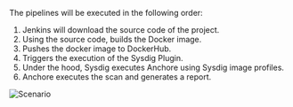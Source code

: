 The pipelines will be executed in the following order:

1. Jenkins will download the source code of the project.
2. Using the source code, builds the Docker image.
3. Pushes the docker image to DockerHub.
4. Triggers the execution of the Sysdig Plugin.
5. Under the hood, Sysdig executes Anchore using Sysdig image profiles.
6. Anchore executes the scan and generates a report.

![Scenario](/sysdig/scenarios/monitor-lab07/assets/image02.png)